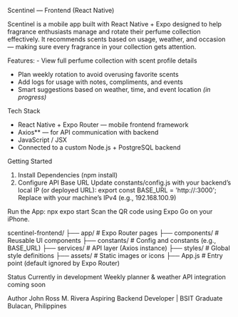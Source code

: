 Scentinel — Frontend (React Native)

Scentinel is a mobile app built with React Native + Expo designed to help fragrance enthusiasts manage and rotate their perfume collection effectively. It recommends scents based on usage, weather, and occasion — making sure every fragrance in your collection gets attention.

Features: - View full perfume collection with scent profile details

- Plan weekly rotation to avoid overusing favorite scents
- Add logs for usage with notes, compliments, and events
- Smart suggestions based on weather, time, and event location _(in progress)_

Tech Stack

- React Native + Expo Router — mobile frontend framework
- Axios\*\* — for API communication with backend
- JavaScript / JSX
- Connected to a custom Node.js + PostgreSQL backend

Getting Started

1. Install Dependencies (npm install)
2. Configure API Base URL
   Update constants/config.js with your backend’s local IP (or deployed URL): export const BASE_URL = 'http://<your-local-ip>:3000';
   Replace <your-local-ip> with your machine’s IPv4 (e.g., 192.168.100.9)

Run the App: npx expo start
Scan the QR code using Expo Go on your iPhone.

scentinel-frontend/
├── app/ # Expo Router pages
├── components/ # Reusable UI components
├── constants/ # Config and constants (e.g., BASE_URL)
├── services/ # API layer (Axios instance)
├── styles/ # Global style definitions
├── assets/ # Static images or icons
├── App.js # Entry point (default ignored by Expo Router)

Status
Currently in development
Weekly planner & weather API integration coming soon

Author
John Ross M. Rivera
Aspiring Backend Developer | BSIT Graduate
Bulacan, Philippines
